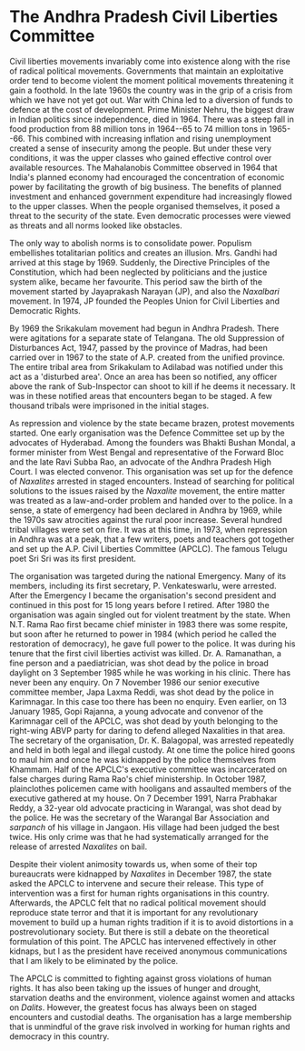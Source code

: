 # The Andhra Pradesh Civil Liberties Committee

Civil liberties movements invariably come into existence along with the
rise of radical political movements. Governments that maintain an
exploitative order tend to become violent the moment political movements
threatening it gain a foothold. In the late 1960s the country was in the
grip of a crisis from which we have not yet got out. War with China led
to a diversion of funds to defence at the cost of development. Prime
Minister Nehru, the biggest draw in Indian politics since independence,
died in 1964. There was a steep fall in food production from 88 million
tons in 1964--65 to 74 million tons in 1965--66. This combined with
increasing inflation and rising unemployment created a sense of
insecurity among the people. But under these very conditions, it was the
upper classes who gained effective control over available resources. The
Mahalanobis Committee observed in 1964 that India's planned economy had
encouraged the concentration of economic power by facilitating the
growth of big business. The benefits of planned investment and enhanced
government expenditure had increasingly flowed to the upper classes.
When the people organised themselves, it posed a threat to the security
of the state. Even democratic processes were viewed as threats and all
norms looked like obstacles.

The only way to abolish norms is to consolidate power. Populism
embellishes totalitarian politics and creates an illusion. Mrs. Gandhi
had arrived at this stage by 1969. Suddenly, the Directive Principles of
the Constitution, which had been neglected by politicians and the
justice system alike, became her favourite. This period saw the birth of
the movement started by Jayaprakash Narayan (JP), and also the _Naxalbari_
movement. In 1974, JP founded the Peoples Union for Civil Liberties and
Democratic Rights.

By 1969 the Srikakulam movement had begun in Andhra Pradesh. There were
agitations for a separate state of Telangana. The old Suppression of
Disturbances Act, 1947, passed by the province of Madras, had been
carried over in 1967 to the state of A.P. created from the unified
province. The entire tribal area from Srikakulam to Adilabad was
notified under this act as a 'disturbed area'. Once an area has been so
notified, any officer above the rank of Sub-Inspector can shoot to kill
if he deems it necessary. It was in these notified areas that encounters
began to be staged. A few thousand tribals were imprisoned in the
initial stages.

As repression and violence by the state became brazen, protest movements
started. One early organisation was the Defence Committee set up by the
advocates of Hyderabad. Among the founders was Bhakti Bushan Mondal, a
former minister from West Bengal and representative of the Forward Bloc
and the late Ravi Subba Rao, an advocate of the Andhra Pradesh High
Court. I was elected convenor. This organisation was set up for the
defence of _Naxalites_ arrested in staged encounters. Instead of searching
for political solutions to the issues raised by the _Naxalite_ movement,
the entire matter was treated as a law-and-order problem and handed over
to the police. In a sense, a state of emergency had been declared in
Andhra by 1969, while the 1970s saw atrocities against the rural poor
increase. Several hundred tribal villages were set on fire. It was at
this time, in 1973, when repression in Andhra was at a peak, that a few
writers, poets and teachers got together and set up the A.P. Civil
Liberties Committee (APCLC). The famous Telugu poet Sri Sri was its
first president.

The organisation was targeted during the national Emergency. Many of its
members, including its first secretary, P. Venkateswarlu, were arrested.
After the Emergency I became the organisation's second president and
continued in this post for 15 long years before I retired. After 1980
the organisation was again singled out for violent treatment by the
state. When N.T. Rama Rao first became chief minister in 1983 there was
some respite, but soon after he returned to power in 1984 (which period
he called the restoration of democracy), he gave full power to the
police. It was during his tenure that the first civil liberties activist
was killed. Dr. A. Ramanathan, a fine person and a paediatrician, was
shot dead by the police in broad daylight on 3 September 1985 while he
was working in his clinic. There has never been any enquiry. On 7
November 1986 our senior executive committee member, Japa Laxma Reddi,
was shot dead by the police in Karimnagar. In this case too there has
been no enquiry. Even earlier, on 13 January 1985, Gopi Rajanna, a young
advocate and convenor of the Karimnagar cell of the APCLC, was shot dead
by youth belonging to the right-wing ABVP party for daring to defend
alleged Naxalities in that area. The secretary of the organisation, Dr.
K. Balagopal, was arrested repeatedly and held in both legal and illegal
custody. At one time the police hired goons to maul him and once he was
kidnapped by the police themselves from Khammam. Half of the APCLC's
executive committee was incarcerated on false charges during Rama Rao's
chief ministership. In October 1987, plainclothes policemen came with
hooligans and assaulted members of the executive gathered at my house.
On 7 December 1991, Narra Prabhakar Reddy, a 32-year old advocate
practicing in Warangal, was shot dead by the police. He was the
secretary of the Warangal Bar Association and _sarpanch_ of his village in
Jangaon. His village had been judged the best twice. His only crime was
that he had systematically arranged for the release of arrested
_Naxalites_ on bail.

Despite their violent animosity towards us, when some of their top
bureaucrats were kidnapped by _Naxalites_ in December 1987, the state
asked the APCLC to intervene and secure their release. This type of
intervention was a first for human rights organisations in this country.
Afterwards, the APCLC felt that no radical political movement should
reproduce state terror and that it is important for any revolutionary
movement to build up a human rights tradition if it is to avoid
distortions in a postrevolutionary society. But there is still a debate
on the theoretical formulation of this point. The APCLC has intervened
effectively in other kidnaps, but I as the president have received
anonymous communications that I am likely to be eliminated by the
police.

The APCLC is committed to fighting against gross violations of human
rights. It has also been taking up the issues of hunger and drought,
starvation deaths and the environment, violence against women and
attacks on _Dalits_. However, the greatest focus has always been on staged
encounters and custodial deaths. The organisation has a large membership
that is unmindful of the grave risk involved in working for human rights
and democracy in this country.

